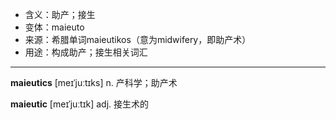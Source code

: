 - <span class="definition">含义：助产；接生</span>
- <span class="definition">变体：maieuto</span>
- <span class="definition">来源：希腊单词maieutikos（意为midwifery，即助产术）</span>
- <span class="definition">用途：构成助产；接生相关词汇</span>


---


<span class="vocabulary">**maieutics**</span> [meɪˈjuːtɪks] n. 产科学；助产术

<span class="vocabulary">**maieutic**</span> [meɪˈjuːtɪk] adj. 接生术的
